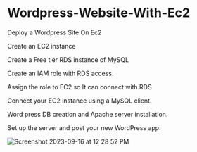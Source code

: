 # Wordpress-Website-With-Ec2
Deploy a Wordpress Site On Ec2 

Create an EC2 instance

Create a Free tier RDS instance of MySQL

Create an IAM role with RDS access.

Assign the role to EC2 so It can connect with RDS

Connect your EC2 instance using a MySQL client.

Word press DB creation and Apache server installation.

Set up the server and post your new WordPress app.


![Screenshot 2023-09-16 at 12 28 52 PM](https://github.com/princekwes/Wordpress-Website-With-Ec2/assets/1629130/df1da228-682c-42da-b08f-aa89ed5ffbf6)

